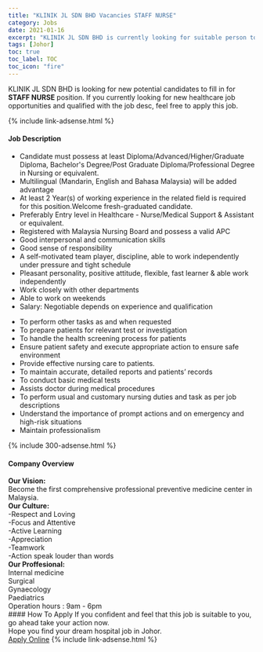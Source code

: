 ```yaml
---
title: "KLINIK JL SDN BHD Vacancies STAFF NURSE" 
category: Jobs 
date: 2021-01-16 
excerpt: "KLINIK JL SDN BHD is currently looking for suitable person to fill in the STAFF NURSE which positioned at Johor" 
tags: [Johor] 
toc: true 
toc_label: TOC 
toc_icon: "fire" 
--- 
```


<p>KLINIK JL SDN BHD is looking for new potential candidates to fill in for <b>STAFF NURSE</b> position. If you currently looking for new healthcare job opportunities and qualified with the job desc, feel free to apply this job.
</p>{% include link-adsense.html %} 
<div><div><h4>Job Description</h4></div><div><div><span><div><ul><li>Candidate must possess at least Diploma/Advanced/Higher/Graduate Diploma, Bachelor's Degree/Post Graduate Diploma/Professional Degree in Nursing or equivalent.</li><li>Multilingual (Mandarin, English and Bahasa Malaysia) will be added advantage</li><li>At least 2&#160;Year(s) of working experience in the related field is required for this position.Welcome fresh-graduated candidate.</li><li>Preferably Entry level in Healthcare - Nurse/Medical Support &amp; Assistant or equivalent.</li><li>Registered with Malaysia Nursing Board and possess a valid APC</li><li>Good interpersonal and communication skills</li><li>Good sense of responsibility</li><li>A self-motivated team player, discipline, able to work independently under pressure and tight schedule</li><li>Pleasant personality, positive attitude, flexible, fast learner &amp; able work independently</li><li>Work closely with other departments</li><li>Able to work on weekends</li><li>Salary: Negotiable depends on experience and qualification</li></ul><ul><li>To perform other tasks as and when requested</li><li>To prepare patients for relevant test or investigation</li><li>To handle the health screening process for patients</li><li>Ensure patient safety and execute appropriate action to ensure safe environment</li><li>Provide effective nursing care to patients.</li><li>To maintain accurate, detailed reports and patients&#8217; records</li><li>To conduct basic medical tests</li><li>Assists doctor during medical procedures</li><li>To perform usual and customary nursing duties and task as per job descriptions</li><li>Understand the importance of prompt actions and on emergency and high-risk situations</li><li>Maintain professionalism</li></ul></div></span></div></div></div> 
{% include 300-adsense.html %} 
<div><div><h4>Company Overview</h4></div><div><div><span><div><div><strong>Our Vision:</strong></div>
<div>Become the first comprehensive professional preventive medicine center in Malaysia.</div>
<div><strong>Our Culture:</strong><br>
-Respect and Loving<br>
-Focus and Attentive<br>
-Active Learning</div>
<div>-Appreciation</div>
<div>-Teamwork</div>
<div>-Action speak louder than words</div>
<div><strong>Our Proffesional:</strong></div>
<div>Internal medicine</div>
<div>Surgical</div>
<div>Gynaecology</div>
<div>Paediatrics</div>
<div>Operation hours : 9am - 6pm</div></div></span></div></div></div> 
#### How To Apply 
If you confident and feel that this job is suitable to you, go ahead take your action now. <br/> 
Hope you find your dream hospital job in Johor. <br/> 
<a href="https://www.jobstreet.com.my/en/job/staff-nurse-4454345?jobId=jobstreet-my-job-4454345&sectionRank=15&token=0~bae254d7-0f48-4a17-b7bd-2f037b5a283c&fr=SRP%20View%20In%20New%20Ta" class="btn btn--warning" target="_blank" rel="nofollow noopenner">Apply Online</a> 
{% include link-adsense.html %} 